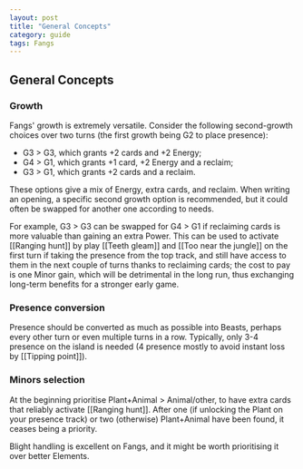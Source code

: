 ```yaml
---
layout: post
title: "General Concepts"
category: guide
tags: Fangs
---
```


## General Concepts

### Growth 

Fangs' growth is extremely versatile. Consider the following second-growth choices over two turns (the first growth being G2 to place presence):

- G3 > G3, which grants +2 cards and +2 Energy;
- G4 > G1, which grants +1 card, +2 Energy and a reclaim; 
- G3 > G1, which grants +2 cards and a reclaim. 

These options give a mix of Energy, extra cards, and reclaim. When writing an opening, a specific second growth option is recommended, but it could often be swapped for another one according to needs. 

For example, G3 > G3 can be swapped for G4 > G1 if reclaiming cards is more valuable than gaining an extra Power. This can be used to activate [[Ranging hunt]] by play [[Teeth gleam]] and [[Too near the jungle]] on the first turn if taking the presence from the top track, and still have access to them in the next couple of turns thanks to reclaiming cards; the cost to pay is one Minor gain, which will be detrimental in the long run, thus exchanging long-term benefits for a stronger early game.

### Presence conversion

Presence should be converted as much as possible into Beasts, perhaps every other turn or even multiple turns in a row. Typically, only 3-4 presence on the island is needed (4 presence mostly to avoid instant loss by [[Tipping point]]).

### Minors selection

At the beginning prioritise Plant+Animal > Animal/other, to have extra cards that reliably activate [[Ranging hunt]]. After one (if unlocking the Plant on your presence track) or two (otherwise) Plant+Animal have been found, it ceases being a priority.

Blight handling is excellent on Fangs, and it might be worth prioritising it over better Elements.
